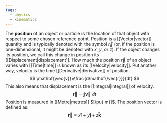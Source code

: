```yaml
---
tags:
  - physics
  - kinematics
---
```

The **position** of an object or particle is the location of that object with respect to some chosen reference point. Position is a [[Vector|vector]] quantity and is typically denoted with the symbol $\vec{r}$ (or, if the position is one-dimensional, it might be denoted with $x$, $y$, or $z$). If the object changes its position, we call this change in position its [[Displacement|displacement]]. How much the position $\vec{r}$ of an object varies with [[Time|time]] is known as its [[Velocity|velocity]]. Put another way, velocity is the time [[Derivative|derivative]] of position.
$$
\mathbf{\vec{v}}=\frac{d\mathbf{\vec{r}}}{dt}
$$
This also means that displacement is the [[Integral|integral]] of velocity.
$$
\mathbf{\vec{r}}=\int \mathbf{\vec{v}}\ dt
$$
Position is measured in [[Metre|metres]] $[\pu{ m}]$. The position vector is defined as:
$$
\mathbf{\vec{r}}\equiv x\mathbf{\hat{i}}+y\mathbf{\hat{j}}+z\mathbf{\hat{k}}
$$
